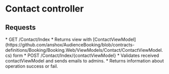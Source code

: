 # Contact controller

## Requests

<a name="get_index">
* GET /Contact/Index
</a>
 * Returns view with
 [ContactViewModel](https://github.com/anshox/AudienceBooking/blob/contracts-definitions/Booking/Booking.Web/ViewModels/Contact/ContactViewModel.cs) form

<a name="post_index">
* POST /Contact/Index/{contactViewModel}
</a>
 * Validates received contactViewModel and sends emails to admins.
 * Returns information about operation success or fail.
